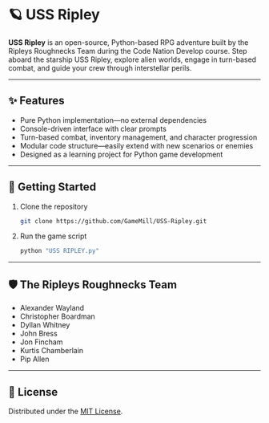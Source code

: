 # 🪐 USS Ripley

**USS Ripley** is an open-source, Python-based RPG adventure built by the Ripleys Roughnecks Team during the Code Nation Develop course. Step aboard the starship USS Ripley, explore alien worlds, engage in turn-based combat, and guide your crew through interstellar perils.

---

## ✨ Features

- Pure Python implementation—no external dependencies  
- Console-driven interface with clear prompts  
- Turn-based combat, inventory management, and character progression  
- Modular code structure—easily extend with new scenarios or enemies  
- Designed as a learning project for Python game development  

---

## 🚀 Getting Started

1. Clone the repository  
   ```bash
   git clone https://github.com/GameMill/USS-Ripley.git
   ```
2. Run the game script  
   ```bash
   python "USS RIPLEY.py"
   ```

---

## 🛡️ The Ripleys Roughnecks Team

- Alexander Wayland  
- Christopher Boardman  
- Dyllan Whitney  
- John Bress  
- Jon Fincham  
- Kurtis Chamberlain  
- Pip Allen  

---

## 📄 License

Distributed under the [MIT License](LICENSE).  
```
